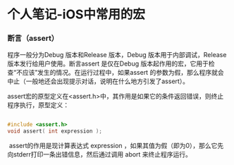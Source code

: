 # 个人笔记-iOS中常用的宏

### 断言（assert）

程序一般分为Debug 版本和Release 版本，Debug 版本用于内部调试，Release 版本发行给用户使用。断言assert 是仅在Debug 版本起作用的宏，它用于检查“不应该”发生的情况。在运行过程中，如果assert 的参数为假，那么程序就会中止（一般地还会出现提示对话，说明在什么地方引发了assert）。

   assert宏的原型定义在<assert.h>中，其作用是如果它的条件返回错误，则终止程序执行，原型定义：

```c

#include <assert.h>
void assert( int expression );

```

​    assert的作用是现计算表达式 expression ，如果其值为假（即为0），那么它先向stderr打印一条出错信息，然后通过调用 abort 来终止程序运行。

